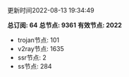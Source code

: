 更新时间2022-08-13 19:34:49

**总订阅: 64**
**总节点: 9361**
**有效节点: 2022**
- trojan节点: 101
- v2ray节点: 1635
- ssr节点: 2
- ss节点: 284
